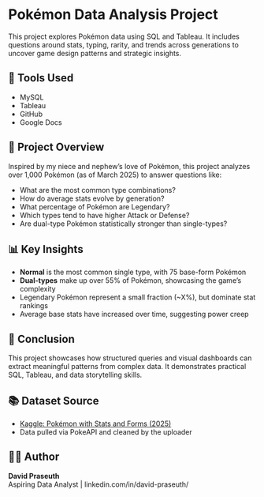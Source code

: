 # Pokémon Data Analysis Project

This project explores Pokémon data using SQL and Tableau. It includes questions around stats, typing, rarity, and trends across generations to uncover game design patterns and strategic insights.

## 🔧 Tools Used
- MySQL
- Tableau
- GitHub
- Google Docs

## 🧠 Project Overview

Inspired by my niece and nephew’s love of Pokémon, this project analyzes over 1,000 Pokémon (as of March 2025) to answer questions like:

- What are the most common type combinations?
- How do average stats evolve by generation?
- What percentage of Pokémon are Legendary?
- Which types tend to have higher Attack or Defense?
- Are dual-type Pokémon statistically stronger than single-types?

## 📊 Key Insights

- **Normal** is the most common single type, with 75 base-form Pokémon
- **Dual-types** make up over 55% of Pokémon, showcasing the game’s complexity
- Legendary Pokémon represent a small fraction (~X%), but dominate stat rankings
- Average base stats have increased over time, suggesting power creep

## 📌 Conclusion

This project showcases how structured queries and visual dashboards can extract meaningful patterns from complex data. It demonstrates practical SQL, Tableau, and data storytelling skills.

## 📚 Dataset Source

- [Kaggle: Pokémon with Stats and Forms (2025)](https://www.kaggle.com/)  
- Data pulled via PokeAPI and cleaned by the uploader

## 🙋‍♂️ Author

**David Praseuth**  
Aspiring Data Analyst | linkedin.com/in/david-praseuth/
